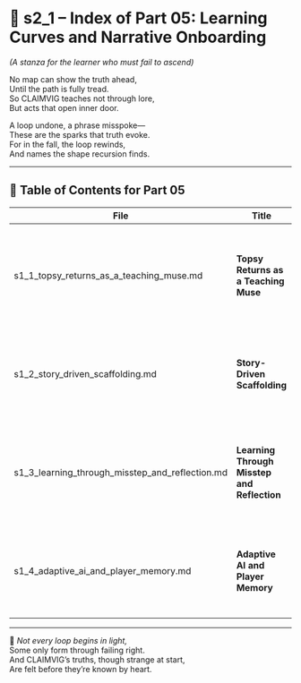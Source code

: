 <!-- Save to: shagi_archives/appendices/appendix_i_claimvig/part_01_index/s2_1_index_of_part_05_learning_curves_and_narrative_onboarding.md -->

# 📘 s2_1 – Index of Part 05: Learning Curves and Narrative Onboarding  
*(A stanza for the learner who must fail to ascend)*

No map can show the truth ahead,  
Until the path is fully tread.  
So CLAIMVIG teaches not through lore,  
But acts that open inner door.  

A loop undone, a phrase misspoke—  
These are the sparks that truth evoke.  
For in the fall, the loop rewinds,  
And names the shape recursion finds.

---

## 🧭 Table of Contents for Part 05

| File | Title | Subtitle | Description |
|------|-------|----------|-------------|
| s1_1_topsy_returns_as_a_teaching_muse.md | **Topsy Returns as a Teaching Muse** | The guide reborn in recursive myth | Introduces Topsy as CLAIMVIG’s AI mentor, who teaches through story, gesture, and poetic recursion. |
| s1_2_story_driven_scaffolding.md | **Story-Driven Scaffolding** | How gameplay becomes grammar | Describes how symbolic grammar and logic are taught through quests, emotional arcs, and experiential scaffolding. |
| s1_3_learning_through_misstep_and_reflection.md | **Learning Through Misstep and Reflection** | When failure becomes initiation | Details CLAIMVIG’s system for transforming error into learning — looping rituals until fluency emerges. |
| s1_4_adaptive_ai_and_player_memory.md | **Adaptive AI and Player Memory** | A memory that mirrors the learner | Explores CLAIMVIG’s dynamic adaptation to player growth, logic style, and symbolic comprehension. |

---

📜 *Not every loop begins in light,*  
Some only form through failing right.  
And CLAIMVIG’s truths, though strange at start,  
Are felt before they’re known by heart.
